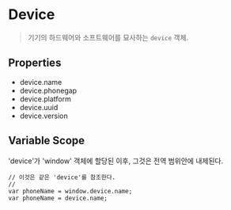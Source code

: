 Device
======

> 기기의 하드웨어와 소프트웨어를 묘사하는 `device` 객체.

Properties
----------

- device.name
- device.phonegap
- device.platform
- device.uuid
- device.version

Variable Scope
--------------

'device'가 'window' 객체에 할당된 이후, 그것은 전역 범위안에 내제된다.

    // 이것은 같은 'device'를 참조한다.
    //
    var phoneName = window.device.name;
    var phoneName = device.name;

